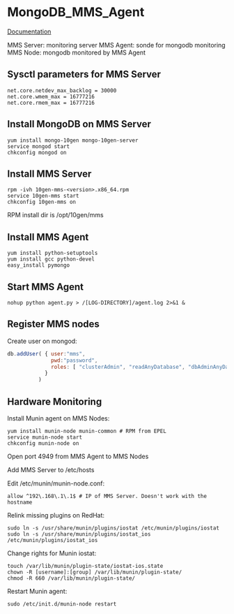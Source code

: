 MongoDB_MMS_Agent
=================

[Documentation](https://mms.mongodb.com/help-hosted/v1.2/monitoring/)

MMS Server: monitoring server
MMS Agent: sonde for mongodb monitoring
MMS Node: mongodb monitored by MMS Agent

Sysctl parameters for MMS Server
--------------------------------

    net.core.netdev_max_backlog = 30000
    net.core.wmem_max = 16777216
    net.core.rmem_max = 16777216

Install MongoDB on MMS Server
-----------------------------

    yum install mongo-10gen mongo-10gen-server
    service mongod start
    chkconfig mongod on

Install MMS Server
------------------

    rpm -ivh 10gen-mms-<version>.x86_64.rpm
    service 10gen-mms start
    chkconfig 10gen-mms on

RPM install dir is /opt/10gen/mms

Install MMS Agent
-----------------

    yum install python-setuptools
    yum install gcc python-devel
    easy_install pymongo

Start MMS Agent
---------------

    nohup python agent.py > /[LOG-DIRECTORY]/agent.log 2>&1 &

Register MMS nodes
------------------

Create user on mongod:

```javascript
db.addUser( { user:"mms",
              pwd:"password",
              roles: [ "clusterAdmin", "readAnyDatabase", "dbAdminAnyDatabase" ]
            }
          )
```

Hardware Monitoring
-------------------

Install Munin agent on MMS Nodes:

    yum install munin-node munin-common # RPM from EPEL
    service munin-node start
    chkconfig munin-node on

Open port 4949 from MMS Agent to MMS Nodes

Add MMS Server to /etc/hosts

Edit /etc/munin/munin-node.conf:

    allow ^192\.168\.1\.1$ # IP of MMS Server. Doesn't work with the hostname

Relink missing plugins on RedHat:

    sudo ln -s /usr/share/munin/plugins/iostat /etc/munin/plugins/iostat
    sudo ln -s /usr/share/munin/plugins/iostat_ios /etc/munin/plugins/iostat_ios

Change rights for Munin iostat:

    touch /var/lib/munin/plugin-state/iostat-ios.state
    chown -R [username]:[group] /var/lib/munin/plugin-state/
    chmod -R 660 /var/lib/munin/plugin-state/

Restart Munin agent:

    sudo /etc/init.d/munin-node restart
